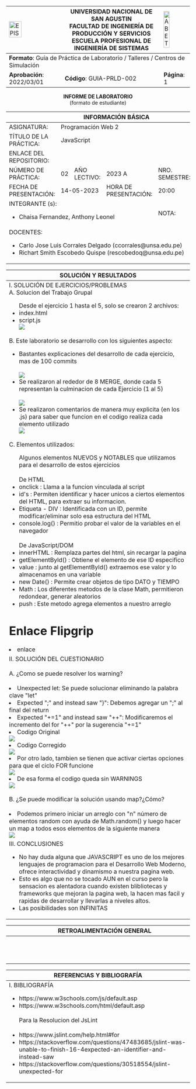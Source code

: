 <div align="center">
<table>
    <theader>
        <tr>
            <td><img src="https://github.com/rescobedoq/pw2/blob/main/epis.png?raw=true" alt="EPIS" style="width:50%; height:auto"/></td>
            <th>
                <span style="font-weight:bold;">UNIVERSIDAD NACIONAL DE SAN AGUSTIN</span><br />
                <span style="font-weight:bold;">FACULTAD DE INGENIERÍA DE PRODUCCIÓN Y SERVICIOS</span><br />
                <span style="font-weight:bold;">ESCUELA PROFESIONAL DE INGENIERÍA DE SISTEMAS</span>
            </th>
            <td><img src="https://github.com/rescobedoq/pw2/blob/main/abet.png?raw=true" alt="ABET" style="width:50%; height:auto"/></td>
        </tr>
    </theader>
    <tbody>
        <tr><td colspan="3"><span style="font-weight:bold;">Formato</span>: Guía de Práctica de Laboratorio / Talleres / Centros de Simulación</td></tr>
        <tr><td><span style="font-weight:bold;">Aprobación</span>:  2022/03/01</td><td><span style="font-weight:bold;">Código</span>: GUIA-PRLD-002</td><td><span style="font-weight:bold;">Página</span>: 1</td></tr>
    </tbody>
</table>
</div>

<div align="center">
<span style="font-weight:bold;">INFORME DE LABORATORIO</span><br/>
<span>(formato de estudiante)</span>
</div>


<table>
<theader>
<tr><th colspan="6">INFORMACIÓN BÁSICA</th></tr>
</theader>
<tbody>
<tr><td>ASIGNATURA:</td><td colspan="5">Programación Web 2</td></tr>
<tr><td>TÍTULO DE LA PRÁCTICA:</td><td colspan="5">JavaScript</td></tr>
<tr><td>ENLACE DEL REPOSITORIO:</td><td colspan="5"><!--https://github.com/ianthony4/PWEB2-LAB02--></td></tr>
<td>NÚMERO DE PRÁCTICA:</td><td>02</td><td>AÑO LECTIVO:</td><td>2023 A</td><td>NRO. SEMESTRE:</td><td>III</td>
</tr>
<tr>
<td>FECHA DE PRESENTACIÓN:</td><td colspan="2">14-05-2023</td><td>HORA DE PRESENTACIÓN:</td><td colspan="2">20:00</td>
</tr>
<tr><td colspan="4">INTEGRANTE (s):
<ul>
<li>Chaisa Fernandez, Anthony Leonel</li>
</ul>
</td>
<td>NOTA:</td><td>Pendiente</td>
</tr>
<tr><td colspan="6">DOCENTES:
<ul>
<li>Carlo Jose Luis Corrales Delgado (ccorrales@unsa.edu.pe)</li>
<li>Richart Smith Escobedo Quispe (rescobedoq@unsa.edu.pe)</li>
</ul>
</td>
</tr>
</tbody>
</table>
<table>
<theader>
<tr><th>SOLUCIÓN Y RESULTADOS</th></tr>
</theader>
<tbody>
<tr><td>I. SOLUCIÓN DE EJERCICIOS/PROBLEMAS<br>
A. Solucion del Trabajo Grupal
<ul>
Desde el ejercicio 1 hasta el 5, solo se crearon 2 archivos:
<li>index.html</li>
<li>script.js</ls>
<br><img src="labImg/nerdTree.png">
</ul>
B. Este laboratorio se desarrollo con los siguientes aspecto:
<ul>
<li>Bastantes explicaciones del desarrollo de cada ejercicio, mas de 100 commits</li>
<br><img src="labImg/commits.png">
<li>Se realizaron al rededor de 8 MERGE, donde cada 5 representan la culminacion de cada Ejercicio (1 al 5)</li>
<br><img src="labImg/merges.png">
<li>Se realizaron comentarios de manera muy explicita (en los .js) para saber que funcion en el codigo realiza cada elemento utilizado
<br><img src="labImg/comjs.png">
</ul>
C. Elementos utilizados:<br>
<ul>
Algunos elementos NUEVOS y NOTABLES que utilizamos para el desarrollo de estos ejercicios<br>
<br>De HTML<br>
<li>onclick : Llama a la funcion vinculada al script</li>
<li>id's : Permiten identificar y hacer unicos a ciertos elementos del HTML, para extraer su informacion.</li>
<li>Etiqueta - DIV : Identificada con un ID, permite modificar/eliminar solo esa estructura del HTML</li>
<li>console.log() : Permitio probar el valor de la variables en el navegador</li>
<br>De JavaScript/DOM<br>
<li>innerHTML : Remplaza partes del html, sin recargar la pagina</li>
<li>getElementById() : Obtiene el elemento de ese ID especifico</li>
<li>value : junto al getElementById() extraemos ese valor y lo almacenamos en una variable</li>
<li>new Date() : Permite crear objetos de tipo DATO y TIEMPO</li>
<li>Math : Los diferentes metodos de la clase Math, permitieron redondear, generar aleatorios</li>
<li>push : Este metodo agrega elementos a nuestro arreglo </li>
</ul>
<h1>Enlace Flipgrip</h1>
<li>enlace</li>
</td></tr>
<tr><td>II. SOLUCIÓN DEL CUESTIONARIO<br><br>
A. ¿Como se puede resolver los warning?<br><br>
<li>Unexpected let: Se puede solucionar eliminando la palabra clave "let"</li>
<li>Expected ";" and instead saw "}": Debemos agregar un ";" al final del return</li>
<li>Expected "+=1" and instead saw "++": Modificaremos el incremento del for "++"
por la sugerencia "+=1"</li>
<li>Codigo Original</li>
<img src="https://github.com/rescobedoq/pw2/blob/main/labs/lab02/arrayGenerator.js.png">
<li>Codigo Corregido</li>
<img src="labImg/jslintlisto.png">
<li>Por otro lado, tambien se tienen que activar ciertas opciones para que el ciclo FOR funcione</li>
<img src="labImg/opciones.png">
<li>De esa forma el codigo queda sin WARNINGS</li>
<img src="labImg/nowarning.png">
<br><br>B. ¿Se puede modificar la solución usando map?¿Cómo?<br><br>
<li>Podemos primero iniciar un arreglo con "n" número de elementos random con ayuda de Math.random() y luego hacer un map a todos esos elementos de la siguiente manera </li>
 <img src ="labImg/sol2.png">
</td></tr>
<tr><td>III. CONCLUSIONES
<ul>
<li>
No hay duda alguna que JAVASCRIPT es uno de los mejores lenguajes de programacion para el Desarrollo Web Moderno, ofrece interactividad y dinamismo a nuestra pagina web.
</li>
<li>
Esto es algo que no se tocado AUN en el curso pero la sensacion es alentadora cuando existen blibliotecas y frameworks que mejoran la pagina web, la hacen mas facil y rapidas de desarrollar y llevarlas a niveles altos.
</li>
<li>
Las posibilidades son INFINITAS
</li>
</ul>
</td></tr>
</tbody>
</table>
<table>
<theader>
<tr><th>RETROALIMENTACIÓN GENERAL</th></tr>
</theader>
<tbody>
<tr><td>
<pre>                                                                   </pre>
<pre>                                                                   </pre>
</td></tr>
</tbody>
</table>
<table>
<theader>
<tr><th>REFERENCIAS Y BIBLIOGRAFÍA</th></tr>
</theader>
<tbody>
<tr><td>I. BIBLIOGRAFÍA
<ul>
<li>https://www.w3schools.com/js/default.asp </li>
<li>https://www.w3schools.com/html/default.asp</li>
<br>Para la Resolucion del JsLint<br><br>
<li>https://www.jslint.com/help.html#for</li>
<li>https://stackoverflow.com/questions/47483685/jslint-was-unable-to-finish-16-4expected-an-identifier-and-instead-saw</li>
<li>https://stackoverflow.com/questions/30518554/jslint-unexpected-for</li>
</ul>
</td></tr>
</tbody>
</table>
                                                                                                                                                                                       
